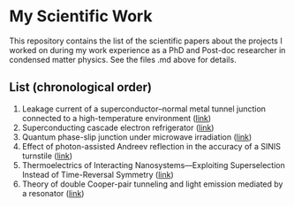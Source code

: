 # My Scientific Work

This repository contains the list of the scientific papers about the projects I worked on during my work experience as a PhD and Post-doc researcher in condensed matter physics. See the files .md above for details.

## List (chronological order)
1. Leakage current of a superconductor–normal metal tunnel junction connected to a high-temperature environment ([link](https://journals.aps.org/prb/abstract/10.1103/PhysRevB.88.174507))
2. Superconducting cascade electron refrigerator ([link](https://aip.scitation.org/doi/full/10.1063/1.4876478))
3. Quantum phase-slip junction under microwave irradiation ([link](https://journals.aps.org/prb/abstract/10.1103/PhysRevB.91.184512))
4. Effect of photon-assisted Andreev reflection in the accuracy of a SINIS turnstile ([link](https://journals.aps.org/prb/abstract/10.1103/PhysRevB.92.094514))
5. Thermoelectrics of Interacting Nanosystems—Exploiting Superselection Instead of Time-Reversal Symmetry ([link](https://www.mdpi.com/1099-4300/19/12/668))
6. Theory of double Cooper-pair tunneling and light emission mediated by a resonator ([link](https://journals.aps.org/prb/abstract/10.1103/PhysRevB.100.054515))
